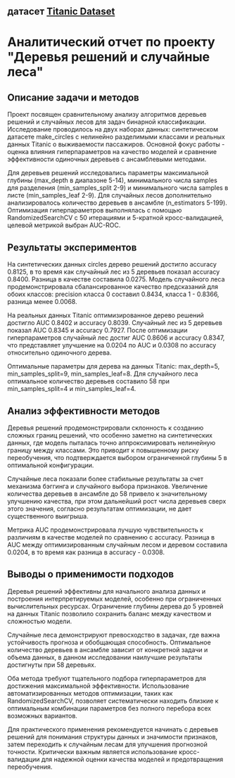 ## датасет [Titanic Dataset](https://www.kaggle.com/datasets/yasserh/titanic-dataset)

# Аналитический отчет по проекту "Деревья решений и случайные леса"

## Описание задачи и методов

Проект посвящен сравнительному анализу алгоритмов деревьев решений и случайных лесов для задач бинарной классификации. Исследование проводилось на двух наборах данных: синтетическом датасете make_circles с нелинейно разделимыми классами и реальных данных Titanic о выживаемости пассажиров. Основной фокус работы - оценка влияния гиперпараметров на качество моделей и сравнение эффективности одиночных деревьев с ансамблевыми методами.

Для деревьев решений исследовались параметры максимальной глубины (max_depth в диапазоне 5-14), минимального числа samples для разделения (min_samples_split 2-9) и минимального числа samples в листе (min_samples_leaf 2-9). Для случайных лесов дополнительно анализировалось количество деревьев в ансамбле (n_estimators 5-199). Оптимизация гиперпараметров выполнялась с помощью RandomizedSearchCV с 50 итерациями и 5-кратной кросс-валидацией, целевой метрикой выбран AUC-ROC.

## Результаты экспериментов

На синтетических данных circles дерево решений достигло accuracy 0.8125, в то время как случайный лес из 5 деревьев показал accuracy 0.8400. Разница в качестве составила 0.0275. Модель случайного леса продемонстрировала сбалансированное качество предсказаний для обоих классов: precision класса 0 составил 0.8434, класса 1 - 0.8366, разница менее 0.0068.

На реальных данных Titanic оптимизированное дерево решений достигло AUC 0.8402 и accuracy 0.8039. Случайный лес из 5 деревьев показал AUC 0.8345 и accuracy 0.7927. После оптимизации гиперпараметров случайный лес достиг AUC 0.8606 и accuracy 0.8347, что представляет улучшение на 0.0204 по AUC и 0.0308 по accuracy относительно одиночного дерева.

Оптимальные параметры для дерева на данных Titanic: max_depth=5, min_samples_split=9, min_samples_leaf=8. Для случайного леса оптимальное количество деревьев составило 58 при min_samples_split=4 и min_samples_leaf=4.

## Анализ эффективности методов

Деревья решений продемонстрировали склонность к созданию сложных границ решений, что особенно заметно на синтетических данных, где модель пыталась точно аппроксимировать нелинейную границу между классами. Это приводит к повышенному риску переобучения, что подтверждается выбором ограниченной глубины 5 в оптимальной конфигурации.

Случайные леса показали более стабильные результаты за счет механизма бэггинга и случайного выбора признаков. Увеличение количества деревьев в ансамбле до 58 привело к значительному улучшению качества, при этом дальнейший рост числа деревьев сверх этого значения, согласно результатам оптимизации, не дает существенного выигрыша.

Метрика AUC продемонстрировала лучшую чувствительность к различиям в качестве моделей по сравнению с accuracy. Разница в AUC между оптимизированным случайным лесом и деревом составила 0.0204, в то время как разница в accuracy - 0.0308.

## Выводы о применимости подходов

Деревья решений эффективны для начального анализа данных и построения интерпретируемых моделей, особенно при ограниченных вычислительных ресурсах. Ограничение глубины дерева до 5 уровней на данных Titanic позволило сохранить баланс между качеством и сложностью модели.

Случайные леса демонстрируют превосходство в задачах, где важна устойчивость прогноза и обобщающая способность. Оптимальное количество деревьев в ансамбле зависит от конкретной задачи и объема данных, в данном исследовании наилучшие результаты достигнуты при 58 деревьях.

Оба метода требуют тщательного подбора гиперпараметров для достижения максимальной эффективности. Использование автоматизированных методов оптимизации, таких как RandomizedSearchCV, позволяет систематически находить близкие к оптимальным комбинации параметров без полного перебора всех возможных вариантов.

Для практического применения рекомендуется начинать с деревьев решений для понимания структуры данных и значимости признаков, затем переходить к случайным лесам для улучшения прогнозной точности. Критически важным является использование кросс-валидации для надежной оценки качества моделей и предотвращения переобучения.
